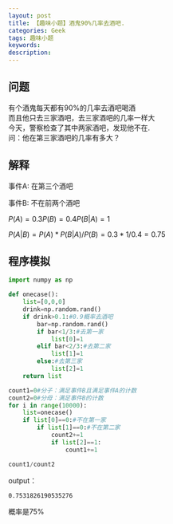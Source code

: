 ```yaml
---
layout: post
title: 【趣味小题】酒鬼90%几率去酒吧.
categories: Geek
tags: 趣味小题
keywords:
description:
---
```


## 问题

有个酒鬼每天都有90%的几率去酒吧喝酒  
而且他只去三家酒吧，去三家酒吧的几率一样大  
今天，警察检查了其中两家酒吧，发现他不在.  
问：他在第三家酒吧的几率有多大？

## 解释

事件A: 在第三个酒吧

事件B: 不在前两个酒吧

$P(A)=0.3 P(B)=0.4 P(B|A)=1$

$P(A|B)=P(A) * P(B|A)/P(B)=0.3*1/0.4=0.75$


## 程序模拟

```py
import numpy as np

def onecase():
    list=[0,0,0]
    drink=np.random.rand()
    if drink>0.1:#0.9概率去酒吧
        bar=np.random.rand()
        if bar<1/3:#去第一家
            list[0]=1
        elif bar<2/3:#去第二家
            list[1]=1
        else:#去第三家
            list[2]=1
    return list

count1=0#分子：满足事件B且满足事件A的计数
count2=0#分母：满足事件B的计数
for i in range(10000):
    list=onecase()
    if list[0]==0:#不在第一家
        if list[1]==0:#不在第二家
            count2+=1
            if list[2]==1:
                count1+=1

count1/count2
```

output：  

```
0.7531826190535276
```
概率是75%
